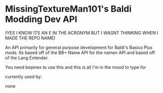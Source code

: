 # MissingTextureMan101's Baldi Modding Dev API
(YES I KNOW ITS AN E IN THE ACRONYM BUT I WASNT THINKING WHEN I MADE THE REPO NAME)

An API primarily for general purpose development for Baldi's Basics Plus mods. Its based off of the BB+ Name API for the namen API and based off of the Lang Extender.

You need bepinex to use this and this is all I'm in the mood to type for

currently used by:

none
